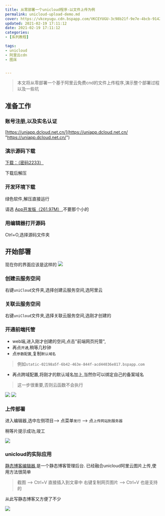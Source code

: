 ```yaml
---
title: 从零部署一个unicloud程序-以文件上传为例
permalink: unicloud-upload-demo.md
cover: https://vkceyugu.cdn.bspapp.com/VKCEYUGU-3c98b21f-9e7e-4bcb-9142-940554115122/b759df11-b1a2-4bf6-8a51-1770df4867eb.png
updated: 2021-02-19 17:11:12
date: 2021-02-19 17:11:12
categories: 
- [系列教程]

tags: 
- unicloud
- 阿里云cdn
- 图床


---
```


> 本文将从零部署一个基于阿里云免费cnd的文件上传程序,演示整个部署过程以及一些坑

## 准备工作

### 账号注册,以及实名认证

[https://uniapp.dcloud.net.cn/](https://uniapp.dcloud.net.cn/ "https://uniapp.dcloud.net.cn/")

### 演示源码下载

[下载：（密码2233）](https://545c.com/d/19473836-42522931-e58c84 "源码下载：（密码2233）")

下载后解压

### 开发环境下载

绿色软件,解压直接运行

请选 [App开发版（261.97M）](https://download1.dcloud.net.cn/download/HBuilderX.3.1.2.20210206.full.zip "App开发版（261.97M）"),不要那个小的

### 用编辑器打开源码

Ctrl+O,选择源码文件夹

## 开始部署

现在你的界面应该是这样的
![](https://vkceyugu.cdn.bspapp.com/VKCEYUGU-3c98b21f-9e7e-4bcb-9142-940554115122/d965ea10-8772-4aba-9c46-1bbc2b947fc5.png)

### 创建云服务空间

右键`uniCloud`文件夹,选择创建云服务空间,选阿里云

### 关联云服务空间
右键`uniCloud`文件夹,选择关联云服务空间,选刚才创建的


### 开通前端托管

- web端,进入刚才创建的空间,点击"前端网页托管",
- 再点`开通`,稍等几秒钟
- 点`参数配置`,复制`默认域名`
 > 例如`static-02198a5f-6b42-463e-844f-acd44036e817.bspapp.com`

- 再点跨域配置,将刚才的默认域名加上,当然你可以绑定自己的备案域名

 > 这一步很重要,否则云函数不会执行

![](https://vkceyugu.cdn.bspapp.com/VKCEYUGU-3c98b21f-9e7e-4bcb-9142-940554115122/41339487-7b40-4a67-b1e3-190e6799f275.png)
![](https://vkceyugu.cdn.bspapp.com/VKCEYUGU-3c98b21f-9e7e-4bcb-9142-940554115122/242bc2bd-e187-4b0a-882e-6e6879b6f6b4.png)


### 上传部署

进入编辑器,选中左侧项目--> 点菜单`发行` --> 点`上传网站到服务器`

稍等片提示成功,竣工

![](https://vkceyugu.cdn.bspapp.com/VKCEYUGU-3c98b21f-9e7e-4bcb-9142-940554115122/421e8f75-a4f6-4a03-9582-fcddc35351a0.png)

### unicloud的实际应用

[静态博客编辑器](https://jingtaiboke.com/ "静态博客编辑器"),是一个静态博客管理后台.
已经融合unicloud阿里云图片上传,使用方法很简单
> 截图 --> Ctrl+V 直接插入到文章中
> 右键复制网页图片 --> Ctrl+V 也是支持的

从此写静态博客又方便了不少

![](https://vkceyugu.cdn.bspapp.com/VKCEYUGU-3c98b21f-9e7e-4bcb-9142-940554115122/34e56954-308c-42b4-9169-4f73f5b08cca.png)




